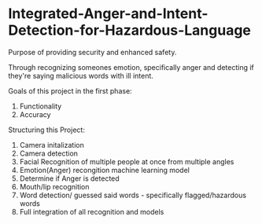 # Integrated-Anger-and-Intent-Detection-for-Hazardous-Language

Purpose of providing security and enhanced safety.

Through recognizing someones emotion, specifically anger and detecting if they're saying malicious words with ill intent.

Goals of this project in the first phase:
1. Functionality
2. Accuracy

Structuring this Project:

1. Camera initalization
2. Camera detection
3. Facial Recognition of multiple people at once from multiple angles
4. Emotion(Anger) recongition machine learning model
5. Determine if Anger is detected
6. Mouth/lip recognition
7. Word detection/ guessed said words - specifically flagged/hazardous words
8. Full integration of all recognition and models
